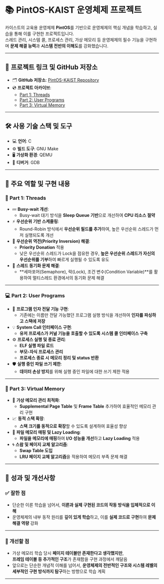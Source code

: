 # 📚 **PintOS-KAIST 운영체제 프로젝트**

카이스트의 교육용 운영체제 **PintOS**를 기반으로 운영체제의 핵심 개념을 학습하고, 실습을 통해 이를 구현한 프로젝트입니다.  
스레드 관리, 시스템 콜, 프로세스 관리, 가상 메모리 등 운영체제의 필수 기능을 구현하며 **문제 해결 능력**과 **시스템 전반의 이해도**를 강화했습니다.

---

## 🔗 **프로젝트 링크 및 GitHub 저장소**

- 🗂 **GitHub 저장소**: [PintOS-KAIST Repository](https://github.com/seongjin0614/pintos-kaist)  
- 💿 **프로젝트 아카이브**:  
  - [Part 1: Threads](http://naver.me/xeAQuXw4)  
  - [Part 2: User Programs](http://naver.me/5Q3g9Frm)  
  - [Part 3: Virtual Memory](http://naver.me/GzEN0bR9)  

---

## 🛠 **사용 기술 스택 및 도구**

- 💻 **언어**: C  
- ⚙️ **빌드 도구**: GNU Make  
- 🖥 **가상화 환경**: QEMU  
- 🐞 **디버거**: GDB  

---

## 🚀 **주요 역할 및 구현 내용**

### 🔧 **Part 1: Threads**
- 💤 **Busy-wait 개선**:  
  - Busy-wait 대기 방식을 **Sleep Queue 기반**으로 개선하여 **CPU 리소스 절약**  
- ⚡ **우선순위 기반 스케줄링**:  
  - Round-Robin 방식에서 **우선순위 필드를 추가**하여, 높은 우선순위 스레드가 먼저 실행되도록 개선  
- 🔄 **우선순위 역전(Priority Inversion) 해결**:  
  - **Priority Donation** 적용  
  - 낮은 우선순위 스레드가 Lock을 점유한 경우, **높은 우선순위 스레드가 자신의 우선순위를 기부**하여 빠르게 실행될 수 있도록 유도  
- 🔗 **스레드 동기화 문제 해결**:  
  - **세마포어(Semaphore), 락(Lock), 조건 변수(Condition Variable)**를 활용하여 멀티스레드 환경에서의 동기화 문제 해결  

---

### 💻 **Part 2: User Programs**
- 🧩 **프로그램 인자 전달 기능 구현**:  
  - 기존에는 이름만 전달 가능했던 프로그램 실행 방식을 개선하여 **인자를 파싱하고 스택에 저장**  
- 💡 **System Call 인터페이스 구현**:  
  - **유저 프로세스가 커널 기능을 호출할 수 있도록 시스템 콜 인터페이스 구축**  
- ⚙ **프로세스 실행 및 종료 관리**:  
  - **ELF 실행 파일 로드**  
  - **부모-자식 프로세스 관리**  
  - **프로세스 종료 시 메모리 정리 및 status 반환**  
- 🛡 **실행 중인 파일 쓰기 제한**:  
  - **데이터 손상 방지**를 위해 실행 중인 파일에 대한 쓰기 제한 적용  

---

### 💾 **Part 3: Virtual Memory**
- 🧮 **가상 메모리 관리 최적화**:  
  - **Supplemental Page Table** 및 **Frame Table** 추가하여 효율적인 메모리 관리 구현  
- 📈 **동적 스택 확장**:  
  - **스택 크기를 동적으로 확장**할 수 있도록 설계하여 효율성 향상  
- 🚀 **파일 메모리 매핑 및 Lazy Loading**:  
  - **파일을 메모리에 매핑**하여 **I/O 성능을 개선**하고 **Lazy Loading** 적용  
- 🌀 **스왑 및 페이지 교체 알고리즘**:  
  - **Swap Table 도입**  
  - **LRU 페이지 교체 알고리즘**을 적용하여 메모리 부족 문제 해결  

---

## 💯 **성과 및 개선사항**

### ✅ **잘한 점**
- 단순한 이론 학습을 넘어서, **이론과 실제 구현된 코드의 작동 방식을 입체적으로 이해**  
- 운영체제의 내부 동작 원리를 **깊이 있게 학습**하고, 이를 **실제 코드로 구현**하여 **문제 해결 역량** 강화  

---

### 🚀 **개선할 점**
- 가상 메모리 학습 당시 **페이지 테이블만 존재한다고 생각했지만**,  
  **프레임 테이블 등 추가적인 구조**가 존재함을 구현 과정에서 깨달음  
- 앞으로는 단순한 개념적 이해를 넘어서, **운영체제의 전반적인 구조와 시스템 레벨의 세부적인 구현 방식까지 탐구**하는 방향으로 학습 계획  

---
